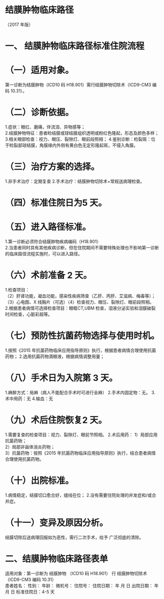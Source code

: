 # 结膜肿物临床路径  
（2017 年版）  
# 一、 结膜肿物临床路径标准住院流程  
# （一）适用对象。  
第一诊断为结膜肿物（ICD10 码 H18.901）需行结膜肿物切除术（ICD9-CM3 编码 10.31）。  
# （二）诊断依据。  
1.症状：眼红、磨痛，伴流泪、异物感等；  
2.结膜肿物特征：患者睑结膜或球结膜组织透明或粉红色隆起，形态及颜色多样； 3.相关眼部检查：视力、眼压、裂隙灯、眼前段照相； 4.鉴别诊断：睑裂斑：位于睑裂部球结膜，角膜缘内外侧有黄白色无定形隆起斑，不侵入角膜。  
# （三）治疗方案的选择。  
1.非手术治疗：定期复查 2.手术治疗：结膜肿物切除术$+$常规送病理检查。  
# （四）标准住院日为5 天。  
# （五）进入路径标准。  
1.第一诊断必须符合结膜肿物疾病编码（H18.901）  
2.当患者同时具有其他疾病诊断，但在住院期间不需要特殊处理也不影响第一诊断的临床路径流程实施时，可以进入路径。  
# （六）术前准备 2 天。  
1.检查项目：  
（2）肝肾功能，凝血功能，感染性疾病筛查（乙肝、丙肝、艾滋病、梅毒等）；  
（3）心电图、X 线胸片（可选）（4）检查视力、眼压、裂隙灯、眼前段照相。  
2.根据患者病情可选择检查项目：眼眶CT,UBM 检查，泪液分泌实验和泪膜破裂时间检查，心脏彩超等。  
# （七）预防性抗菌药物选择与使用时机。  
1.按照《2015 年抗菌药物临床应用指导原则》执行，根据患者病情合理使用抗菌药物； 2.选用抗菌药物滴眼液，根据病情调整用量；  
# （八）手术日为入院第 3 天。  
1.麻醉方式：局麻（病人不能配合手术时可进行全麻） 2.手术内固定物：无。  3.术中用药：无  4.输血：无  
# （九）术后住院恢复2 天。  
1.需要复查的检查项目：视力、裂隙灯、眼前节照相。 2.术后用药： 1）局部应用抗菌药物；  
2）局部非甾体消炎药物；  
3）抗菌药物：按照《2015 年抗菌药物临床应用指导原则》执行，结合患者病情合理使用抗菌药物。  
# （十）出院标准。  
1.病情稳定，结膜切口愈合好，缝线在位； 2.没有需要住院处理的并发症和/或合并症。  
# （十一）变异及原因分析。  
结膜切除后送病理回报如为恶性，需行二次手术，给予 广泛彻底的清除。  
# 二、结膜肿物临床路径表单  
适用对象：第一诊断为   结膜肿物  （ICD10 码 H18.901）   行    结膜肿物切除术    （ICD9-CM3 编码 10.31）  
患者姓名：           性别：    年龄：    微机号：       住院号：       住院日期：   年  月  日    出院日期：   年  月   日     标准住院日：4-5 天  
